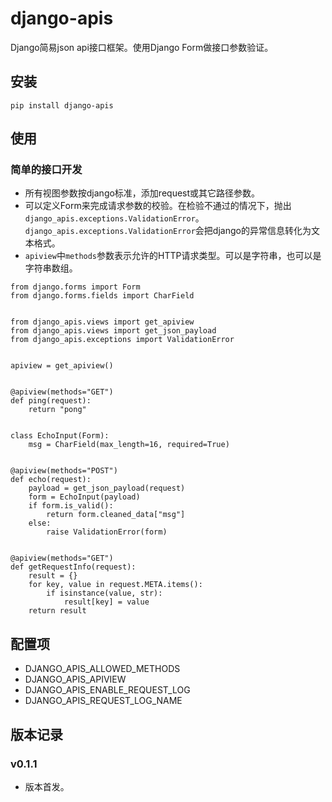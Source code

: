 # django-apis

Django简易json api接口框架。使用Django Form做接口参数验证。


## 安装

```
pip install django-apis
```

## 使用

### 简单的接口开发

- 所有视图参数按django标准，添加request或其它路径参数。
- 可以定义Form来完成请求参数的校验。在检验不通过的情况下，抛出`django_apis.exceptions.ValidationError`。`django_apis.exceptions.ValidationError`会把django的异常信息转化为文本格式。
- `apiview`中`methods`参数表示允许的HTTP请求类型。可以是字符串，也可以是字符串数组。

```
from django.forms import Form
from django.forms.fields import CharField


from django_apis.views import get_apiview
from django_apis.views import get_json_payload
from django_apis.exceptions import ValidationError


apiview = get_apiview()


@apiview(methods="GET")
def ping(request):
    return "pong"


class EchoInput(Form):
    msg = CharField(max_length=16, required=True)


@apiview(methods="POST")
def echo(request):
    payload = get_json_payload(request)
    form = EchoInput(payload)
    if form.is_valid():
        return form.cleaned_data["msg"]
    else:
        raise ValidationError(form)


@apiview(methods="GET")
def getRequestInfo(request):
    result = {}
    for key, value in request.META.items():
        if isinstance(value, str):
            result[key] = value
    return result

```

## 配置项

- DJANGO_APIS_ALLOWED_METHODS
- DJANGO_APIS_APIVIEW
- DJANGO_APIS_ENABLE_REQUEST_LOG
- DJANGO_APIS_REQUEST_LOG_NAME

## 版本记录

### v0.1.1

- 版本首发。


